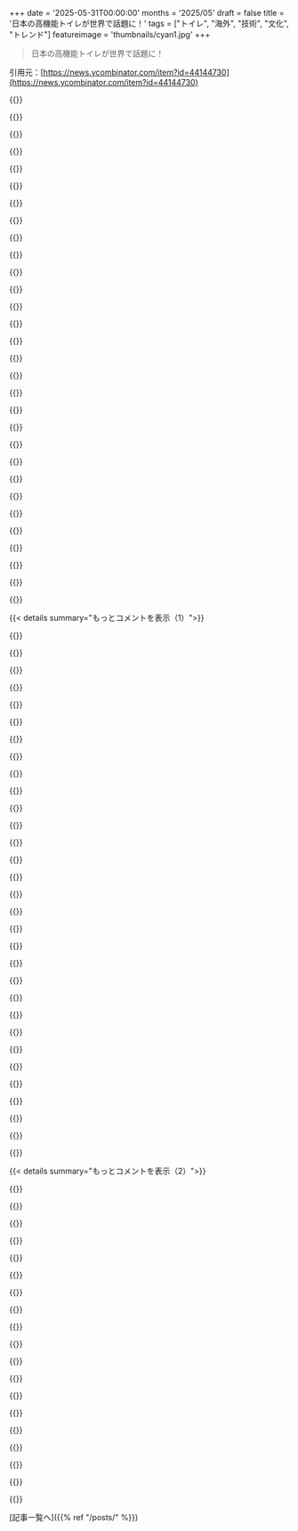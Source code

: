 +++
date = '2025-05-31T00:00:00'
months = '2025/05'
draft = false
title = '日本の高機能トイレが世界で話題に！'
tags = ["トイレ", "海外", "技術", "文化", "トレンド"]
featureimage = 'thumbnails/cyan1.jpg'
+++

> 日本の高機能トイレが世界で話題に！

引用元：[https://news.ycombinator.com/item?id=44144730](https://news.ycombinator.com/item?id=44144730)




{{<matomeQuote body="東南アジアのほとんど、特にタイ、ベトナム、マレーシアではトイレに手持ちシャワーが付いてるんだ。ドーハ空港にもあったし、東南アジア以外でどれだけ一般的かは分からないけど、たぶん普通だと思うよ。韓国の家庭でも日本のビデはすごく一般的だし、きっと簡単に10億ドル規模のビジネスになってるだろうね。いいものだけど、全く使い慣れてない人には機能がかなり難しいんだ。ウンチが終わったら、手持ちシャワーを手に取ってひっくり返して、お尻の方に手を伸ばして、できるだけお尻の穴を狙って洗うんだ。ずっとやってる人はたぶん海兵隊の狙撃兵並みに正確に狙えるんだろうけど、俺たちにとっては未知のテクノロジーに見えるね。初めて使う人にはかなり難しいし、心配な要因もいくつかあるよ。もし狙いが正しくなかったら、水しぶきはどこへ行く？運が良ければ便器の中に収まるけど、狙いが外れたら、お尻の穴を完全に外して、下すぎたり上すぎたりして、水が便器の外に飛び出しちゃうんだ。あと、ドーハ空港でトイレを使った時、手持ちシャワーの横に石鹸ディスペンサーがあったんだ。何に使うのか気になってYouTubeで調べたり説明を探したりしたら、驚いたことに（ちょっとだけね）それは石鹸で、もう片方の手でお尻を泡立てて洗うためのものだったんだ。洗って泡立てたら、基本的にその手もホースで洗い流すんだよ。" userName="unhappy_meaning" createdAt="2025/05/31 17:31:00" color="#ff5733">}}




{{<matomeQuote body="あの手持ちスプレーってイスラム教の習慣だよね？東南アジアの地元の人にそう聞いたんだ。調べたら出てきたよ。" userName="socalgal2" createdAt="2025/05/31 23:42:21" color="">}}




{{<matomeQuote body="コンピュータービジョンがこれを解決して、水流を狙い通りにしてくれるだろうね。AIはどこにでもあるよ。" userName="aatd86" createdAt="2025/05/31 22:58:35" color="">}}




{{<matomeQuote body="「…でも全く使い慣れてない人には機能がかなり難しい」って言うけど、難しいの？正直、5秒もあれば慣れるし、それからはトイレットペーパーだけに戻るなんて無理だよ。" userName="mtalantikite" createdAt="2025/06/01 00:38:15" color="">}}




{{<matomeQuote body="いや、あれは実際ひどいよ。俺は断然トイレットペーパー派さ。（他の体の部分に触れたらトイレットペーパー使う？ってコメントは全部読んだよ）。世界のほとんどの場所では、文字通りただ冷たい水を吹き付けられるだけだし、中には自分で狙う必要があるものもある。トイレットペーパーの方がずっと綺麗さっぱりするよ。" userName="saagarjha" createdAt="2025/06/01 07:59:44" color="#45d325">}}




{{<matomeQuote body="あの手持ちスプレーのバージョンは使いにくいし、不衛生でもあるよ。なぜなら排泄物が便器の外に飛び散る可能性があるからね。アラビア諸国が手持ちスプレー版を好む理由は知ってるよ。イスラム教のIstinjaの習慣だよね。" userName="raincom" createdAt="2025/05/31 21:30:53" color="">}}




{{<matomeQuote body="「もし狙いが正しくなかったら、水しぶきはどこへ行く？運が良ければ便器の中に収まるけど、狙いが外れたら、お尻の穴を完全に外して、下すぎたり上すぎたりして、水が便器の外に飛び出しちゃう」って話だけど、最初はゆっくりトリガーを握って狙いを確認すればいいんじゃない？最初から全開でやるよりさ。" userName="gruez" createdAt="2025/05/31 21:01:08" color="">}}




{{<matomeQuote body="俺はCOVIDの時にAmazonで25ドルの手持ちシャワー版を買ったんだ。君が言ってるような問題は全く予想もしてなかったし、経験もしてないよ。" userName="marcusb" createdAt="2025/05/31 19:16:52" color="">}}




{{<matomeQuote body="多くのビデは半年から1年で水漏れするようになるんだって。ホースが壊れたら洪水だよ、マジでヤバい。" userName="kappi" createdAt="2025/06/01 05:35:05" color="">}}




{{<matomeQuote body="いや、タイ、ベトナム、フィリピンにはどこにでもあるよ。イスラム教徒が多数派じゃない国だけどね。" userName="halpow" createdAt="2025/06/01 02:11:26" color="">}}




{{<matomeQuote body="まあ、そういう感じで歩き回りたいならどうぞ。たぶん俺のイスラムの血がそうさせるのかもだけど、洗わないと汚いって感じちゃうんだよね。あと、こっち（北東部）の真冬でも水はそんな冷たくないし、あの距離から狙えないなら何て言えばいいか分からないわ！" userName="mtalantikite" createdAt="2025/06/02 14:02:10" color="">}}




{{<matomeQuote body="それがイスラム関係ないってことにはならないよ。そういう国にもその国出身じゃないものはいっぱいあるから。" userName="socalgal2" createdAt="2025/06/01 06:40:13" color="">}}




{{<matomeQuote body="あそこに石鹸は使わない方がいいよ。普通は水で十分だから。" userName="0x073" createdAt="2025/06/01 00:14:30" color="">}}




{{<matomeQuote body="使うのはきれいだけど、結果がきれいってわけじゃないね。君（と記事）が言うみたいに、手に絵の具がついたとして、TPで拭き取るだけで済ませようとは思わないでしょ？ 洗う方が簡単なのにさ。" userName="stavros" createdAt="2025/06/01 09:51:01" color="#ff5c5c">}}




{{<matomeQuote body="ロシアでもけっこう一般的だよ。イスラム圏だとほぼどこにでもあるね。慣れると、ない国に行くのがすっごく不便なんだ。特にアメリカは変なトイレで、普通に流すと水がいっぱい溜まるし、個室の仕切りも地面から30cmも上から始まるしね。" userName="tazjin" createdAt="2025/06/01 05:14:21" color="#45d325">}}




{{<matomeQuote body="うん、でも普通はそういうことする時、服着てないからね。" userName="mulmen" createdAt="2025/05/31 21:43:29" color="">}}




{{<matomeQuote body="シンガポールの小さいIT企業でインターンした時、オフィスは工業ビルにあって、communal facilities（共有施設）があんまり良くなかったんだ。使う前にスプレーヤー試したけど、マジでオンオフしかなくて。圧力調整ノブもなかった。結局、勢いよく吹き付けるのに慣れたけど、やっぱりTPの方が好きだな。" userName="colonial" createdAt="2025/06/01 02:23:45" color="">}}




{{<matomeQuote body="俺の経験では、まったく心配ないよ。これは未経験の人がよく持ち出す点だね。" userName="seb1204" createdAt="2025/06/01 00:21:46" color="">}}




{{<matomeQuote body="特定の国の主要な宗教で定義するのは変だと思うな。英語で使う数字をイスラム教の数字って言わずにアラビア数字って言うじゃん。印刷だってカトリックなこととは言わないけど、めっちゃカトリックな地域から来たのは確かだよ。" userName="illiac786" createdAt="2025/06/01 13:58:22" color="">}}




{{<matomeQuote body="これはインドでもすごく一般的なんだよ。だから全部が宗教的なわけじゃないね。" userName="viksit" createdAt="2025/05/31 23:06:12" color="">}}




{{<matomeQuote body="同意。アメリカの公共トイレと、そこでのお作法は最悪だよね。" userName="socalgal2" createdAt="2025/06/01 06:41:24" color="">}}




{{<matomeQuote body="アジアのトイレについては君の言う通り。インドで使ったやつね。でもアメリカのトイレは流量調整とか握る量で調節できるレバーがかなりちゃんとしてるよ。フィルターとかもあって、アメリカの蛇口みたいにソフトな勢いで水が出るんだ。俺の経験だと、あんまり豪華じゃないアメリカのトイレでも、インドの家とか4つ星ホテルで使うより設計的にずっと機能的で清潔だな。" userName="geodel" createdAt="2025/06/01 05:30:05" color="">}}




{{<matomeQuote body="できるだけ肛門に向けて洗うって、クソをまき散らす最良の方法じゃん。俺が使い方を学んだ方法とは全然違うよ。俺は片手に石鹸つけて、もう一方の手で肛門を通り越して便器の中にジェットを向ける（ジェットのベクトルは肛門の法線ベクトルに直交させる）、そして石鹸と水でゴシゴシやるんだ。これは完璧でめっちゃきれいになる。なんで誰もこれに言及してないんだ？俺は狂ってるのか？みんなマジで肛門に直接ジェット噴射してるのか？" userName="pixelbro" createdAt="2025/06/01 12:53:47" color="#38d3d3">}}




{{<matomeQuote body="ハンドスプレーを持って逆さまにして後ろに手を回す。なんで前からやらないの？そっちの方がずっと理にかなってるじゃん。狙いやすいし、お尻が便器のフチに密着して水が飛び散らないんだよ。" userName="scotty79" createdAt="2025/05/31 19:20:30" color="#38d3d3">}}




{{<matomeQuote body="まあ、インド人はこの技術を海外、主に中東から学んだんだ。たくさんのインド人がそこで働いてるからね。もちろん、今はインドの会社もああいうスプレー式ビデを作ってるけどさ。" userName="raincom" createdAt="2025/06/01 07:07:32" color="">}}




{{<matomeQuote body="ブルズアイ（的）は要らないだろうね。<br>日本のトイレの多くは「おしり」ボタンを2回押すと、実際にスプレーが少し動くよ。" userName="jfoster" createdAt="2025/06/01 02:20:41" color="">}}




{{<matomeQuote body="うちの日本のトイレで気に入ってる機能:<br>・便座ヒーター<br>・温水Bidet<br>・“Omakase”節電設定<br>・ボタン押しのFlush<br>・壁のFlushボタン<br>・水量選択<br>・自動Flush<br>・非粘着コーティング<br>・便座上げレバー<br>・ダンパー付きフタ/便座<br>使わない機能:<br>・送風乾燥<br>・空気フィルター交換（年1回 約¥2000）<br>嫌な点:停電時（バケツ水Flushが必要）<br>次に欲しい機能: 自動フタ開閉（人感センサー付きだとボーナス）" userName="freetime2" createdAt="2025/06/01 03:34:06" color="#785bff">}}




{{<matomeQuote body="前のコメントの自動フタ開閉ね。<br>あれ持ってるんだけど、結局オフにしたよ。<br>超面倒くさいんだ。トイレ使うつもりないのに、入って近づくだけで開いちゃうからね。" userName="kelnos" createdAt="2025/06/01 05:34:48" color="">}}




{{<matomeQuote body="多分、あの機能がうまくいくのは日本だけだろうね。<br>日本では可能な限り、トイレは洗面所や風呂とは別の独立した部屋になってるから。<br>トイレ部屋には用事がある時しか入らない。<br>ドアを閉めておけば、トイレは部屋に入る時だけ開くことになるからね。" userName="socalgal2" createdAt="2025/06/01 06:35:25" color="">}}




{{<matomeQuote body="正直、自動フタ開閉って、待つの面倒で開けっ放しにしとけばいい気もするよね…<br>ただ、電動で動く便座が確かに便利で、それに連動させるにはフタも自動にする必要が出る。<br>そうなると、もう全部自動にしたくなるのは避けられないだろうね。" userName="numpad0" createdAt="2025/06/01 13:53:50" color="">}}




{{< details summary="もっとコメントを表示（1）">}}

{{<matomeQuote body="うちのトイレ（アメリカのKohler製）には、停電しても100回Flushできるバッテリーが付いてるんだ。<br>買ったばかりの頃は、他の人に「君のトイレにもバッテリーバックアップ付いてる？」って聞くのが面白かったね。" userName="positr0n" createdAt="2025/06/01 05:09:59" color="">}}




{{<matomeQuote body="そうそう、自動便座上げ下げは日本で人気出てきてるよ。<br>あの機能だけアメリカに輸入すれば、アメリカの高い離婚率を下げるのに役立つかもね。" userName="m463" createdAt="2025/06/01 04:50:22" color="">}}




{{<matomeQuote body="普通のFlushボタンは不衛生だし掃除しにくいから大嫌い。<br>どうせ電動なら、触らなくていいものは全部そうすべきで、それ以外は溝がないようにすべきだね。<br>Handle式やChain式のFlushは操作性が高くて、夜中に小だけを静かにFlushしたりして節水できたんだ。" userName="Xss3" createdAt="2025/06/03 16:21:31" color="">}}




{{<matomeQuote body="うちのトイレの操作パネルのボタンのほとんどは溝がないよ [1]。<br>手前のボタンは完璧に溝なし。<br>上のFlushボタンは間に溝があるけど、実際は盛り上がってて、押す時は指が平らな面にしか触れない。<br>5年以上拭くだけの掃除だけど、溝に汚れはゼロだよ。<br>Handle式は逆に掃除しにくい溝や場所が多い。<br>圧力や接触面積、接触時間も多くて、菌の移動も多いね。<br>浴室が極力Touchlessになるべきって意見には同意。<br>うちのは立つと自動Flushするし、高級モデルは部屋の出入りでフタも自動開閉する。<br>飛行機とか公共トイレのTouchless操作もいいけど、使いやすさやバッテリーのトレードオフがあるかも。<br>個人宅ならFlushボタンが病気広めるかっていうと、家の他のドアHandleとかと大差ないと思う。<br>節水面で言うと、日本のトイレは超効率的。<br>うちのエコFlushは3.4Lだよ。<br>EPAの”WaterSense”認証は4.8L。<br>だから、Handle式で圧力弱めてもっと効率よくFlushできるって主張には懐疑的だな。<br>むしろ水量少なく高速で水をボウルに入れる方が、Trapを超えてFlushできて効率的だと思うよ。<br>[1] https://toto.imagewave.pictures/GGA_14012506S154__web011.png" userName="freetime2" createdAt="2025/06/04 03:49:16" color="#45d325">}}




{{<matomeQuote body="自動で流れるっていいけど、蓋は閉まるの？閉まらないと汚いものが飛び散ってヤバいじゃん。" userName="panick21_" createdAt="2025/06/03 08:43:34" color="">}}




{{<matomeQuote body="立ち上がってから10秒くらい遅れて流れるから、蓋を閉める時間は十分あるよ。この機能はオフにもできる。個人的には、蓋が開いてても流れないより全然いいかな。それに、流す前に蓋を閉めるのがどれだけ意味あるかは科学的にも怪しいらしいよ [1]。蓋を閉めるより、ちゃんと掃除する方がずっと大事だよ。<br>[1] https://www.ajicjournal.org/article/S0196-6553(23)00820-9/fu..." userName="freetime2" createdAt="2025/06/04 00:52:06" color="#45d325">}}




{{<matomeQuote body="トイレを丸ごと交換したくないなら、luxebidet.comのNeoシリーズがおすすめだよ。70ドル以下で、今あるトイレに簡単に取り付けられるキットがあるんだ。水の供給源に部品をつけるだけでOK。電気も温水もいらない。設置も簡単だよ。10/10、またスプレーしたいね。<br>https://luxebidet.com/" userName="dmckeon" createdAt="2025/05/31 22:14:56" color="#ff5733">}}




{{<matomeQuote body="ウォシュレットって、たいていの普通のトイレに取り付けられるんだよ。TOTOの特別なトイレが必要なのは、オートフラッシュとか、なんか日本っぽいスタイルが欲しいときだけ。" userName="nunez" createdAt="2025/06/01 00:37:46" color="">}}




{{<matomeQuote body="そうそう、私も同じ意見！うちに安い、簡単に設置できて、結構よく動くやつがあるよ。住んでるところが寒くないからかもしれないけどね。本当は、温かい便座とか自動洗浄機能があるちゃんとしたTOTOのが欲しいけど、設置が面倒くさそうで…。一つ困ってるのは、息子が家でbidetに慣れちゃって、学校とか外のトイレを使えなくなったこと。気持ちはわかるけど、まあ、我慢しろって思うんだ。" userName="pixelready" createdAt="2025/05/31 22:23:53" color="">}}




{{<matomeQuote body="30代でbidet使い始めたんだけど、もう今じゃあなたと同じ状態だよ。bidetを使わないのがなんか野蛮に感じちゃうんだよね。" userName="olalonde" createdAt="2025/06/01 02:52:09" color="">}}




{{<matomeQuote body="配管工事の点で見ると、TOTOのでも基本的なやつでもそんなに変わらないよ。トイレの水の供給源にバルブを付けるだけだから。電気も、もし近くにコンセントがあればそこを使えばOK。別にトイレの真後ろじゃなくてもいいんだ。コードを伸ばせば大丈夫。" userName="ashdksnndck" createdAt="2025/05/31 22:41:12" color="">}}




{{<matomeQuote body="コードによっては、別のコンセントとか、電気回路が必要になるかもしれないよ。" userName="VTimofeenko" createdAt="2025/05/31 23:33:53" color="">}}




{{<matomeQuote body="GFCI付きの屋外用の太い延長コードを使って、GFCIコンセントに挿せばいいんじゃないかな。雷の時はちょっと感電する可能性もあるけど、GFCIがすぐ電気を切ってくれるはず。でも、やる前にちゃんと電気技師に相談してね。一番安全なのは、トイレの近くにGFCIコンセントを付けてもらうことだよ！" userName="nunez" createdAt="2025/06/01 00:39:16" color="#ff5733">}}




{{<matomeQuote body="ビデ設置を考えてて、電気工事士二人に聞いたら、多分最近改正された規則で新しい回路が必要だって言われたんだ。ヘアドライヤーとかに使う「カウンター」のコンセントから分岐はダメなんだって。" userName="VTimofeenko" createdAt="2025/06/01 04:27:45" color="">}}




{{<matomeQuote body="このアドバイスには気をつけて。屋外用延長コードだと少し感電リスク、屋内用だとさらにリスク大、GFCIじゃない屋内コンセントだとかなり危険なリスクがあるよ。<br>一番安全なのはやっぱりコンセントをちゃんと設置してもらうことだね。" userName="nunez" createdAt="2025/06/01 00:43:43" color="#ff5c5c">}}




{{<matomeQuote body="＞屋外用延長コードだと少し感電リスク、屋内用だとさらにリスク大、GFCIじゃない屋内コンセントだとかなり危険なリスクがあるよ。根拠は？そんな”かなり危険”ってほどじゃないよ。屋内屋外用は関係ないでしょ。それに、浴室のコンセントなら超古い家じゃない限り、ほぼ間違いなくGFCIだよ。違っても30ドル以下で直せるし。延長コードで心配なのは電力だけど、ビデってそんなに電力使わないから（最大600Wくらい）、大体どれでも大丈夫だよ。" userName="Kirby64" createdAt="2025/06/01 04:14:52" color="">}}




{{<matomeQuote body="リスクなの？それとも二次的な保護がないせいで、デバイスが特定の故障した時に感電するかもしれない、ってこと？ちなみに俺が最近買ったやつはもうGFCI内蔵だったよ。" userName="dzhiurgis" createdAt="2025/06/01 02:39:22" color="">}}




{{<matomeQuote body="今の家じゃ設置できないけど、そこそこ暖かい地域に住んでるなら（お尻が濡れてもそんなに不快じゃないから）これはめっちゃお勧めできるよ。（自分はできないからみんなに付けてほしい！）<br>アジアで”お尻銃”（ホース付きビデ）が一般的な地域に住んでみて、トイレットペーパーがいかに野蛮か痛感した。マジでキモいし超不快！<br>インドでは、シートの下に取り付ける後付けビデも結構見かける。個人的にはホースの方がいいと思うけど、それは好みだし、こっちもちゃんと使えるし、あんまり場所取らないし多分取り付けやすい。インド人の同僚もヨーロッパの家で使ってるよ。" userName="bjackman" createdAt="2025/06/01 08:36:55" color="#45d325">}}




{{<matomeQuote body="後付けが進まない実際的な理由としては、アメリカではトイレのすぐ近くにコンセントがある場所がほとんどないからじゃないかな。" userName="m463" createdAt="2025/06/01 04:53:47" color="">}}




{{<matomeQuote body="電気じゃなくて水圧で動くんだよ。コンセントは要らない。シャワーで使うのと同じ水の取り込み口がメカニズムにも使われるんだ。" userName="remexre" createdAt="2025/06/01 05:36:06" color="">}}




{{<matomeQuote body="Luxe Bidetはそうだけど、君の元のコメントはTOTOのウォシュレットのこと言ってると思うよ。" userName="johnwalkr" createdAt="2025/06/01 21:25:01" color="">}}




{{<matomeQuote body="Kohlerの手動ノズルもいいぞ。レバーでノズル動かせるし、ひねれば水圧調整OK。俺は日本のだめソフトより、PRC/SVのAIが勝手に洗ってくれるおしり洗浄機を待ってるね。手動式は配管次第で水圧すごいことになるけど、それにはまるやつもいるかもな。" userName="maxglute" createdAt="2025/06/01 06:13:25" color="">}}




{{<matomeQuote body="俺は手動のおしり洗浄機使ってるけど、水圧は水道の蛇口みたいに調整できるよ。中くらいか弱い水圧で使ってるんだ。" userName="stavros" createdAt="2025/06/01 09:56:19" color="">}}




{{<matomeQuote body="手動式の水圧はさ、配管によるってことね。目が覚めるようなすごい水圧にもなるんだよ。ホースみたいに水吹っ飛ばせる。でも、高級なTotoとかの電動式は水圧を抑えてるから、手動に比べるとちょろちょろって感じなんだよね。" userName="maxglute" createdAt="2025/06/01 17:05:20" color="">}}




{{<matomeQuote body="へぇ、知らなかったな。確かに水がちょろちょろしか出ないのは嫌だね！" userName="stavros" createdAt="2025/06/01 17:13:46" color="">}}




{{<matomeQuote body="アルゼンチンではビデは家では当たり前なんだ。貧しい家でもね。一度慣れると、他の国で拭くだけで「まあいいか」って思ってるのが信じられないよ。でも、ビデ用に作られてないバスルームに後付けするのは難しいんだ。だから、日本のトイレはうちにはちょっと大げさすぎるかな。" userName="dep_b" createdAt="2025/05/31 16:42:26" color="#ff5c5c">}}




{{<matomeQuote body="標準装備なのに、なんでバスルームはビデ用に設計されてないの？最近そうなったとか？それとも何か他の理由があるの？" userName="dfxm12" createdAt="2025/05/31 17:02:19" color="">}}




{{<matomeQuote body="＞＞他の国で拭くだけで…これでOKと思ってるのが信じられない<br>そうだね。最近はウェットティッシュを使う人が多いよ。環境にはあまり良くないかもだけど、おしりをきれいにするっていう点では同じだよね。" userName="layer8" createdAt="2025/05/31 22:11:46" color="">}}




{{<matomeQuote body="＞＞他の国で拭くだけで…これでOKと思ってるのが信じられない<br>まあ俺はビデはないけど、用を足した後に尻を洗ってないわけじゃないんだ。これはタブーな話題だけどさ。例えるなら、手にNutellaつけてトイレットペーパーで拭くだけ。これが俺たちのケツだぜ！石鹸と水で洗うのと全然違うだろ！<br>俺のやり方？<br>まずトイレットペーパーを水で濡らす。乾いたのだと痔に痛いんだ。公共の場なら水持ってったり、口に水含んで濡らすこともあるよ。これで優しく洗えるし、詰まりにくい。公共ではここまで。<br>家なら洗面器で石鹸と水で洗う。これが俺のビデ！2ドルで手に入るぜ！しゃがんで裸にならなきゃだけど、家だしね。拭いて捨てる。<br>3段階目はシャワー。これでケツ周辺をきれいにするし、気持ちいい。これでプール入るにも完璧だけど、プール入る他の奴らはプールで初めてケツ洗うと思ってんの。だから俺はプールは避けてるよ。" userName="MichaelRo" createdAt="2025/05/31 17:07:56" color="#38d3d3">}}




{{<matomeQuote body="ウェットティッシュは環境に優しくないし、配管とかインフラにもっと悪い影響があるんだ。スペインなんて使用を減らしたりなくしたりする法律を検討してるくらいだよ[0]。<br>[0] https://www.theguardian.com/environment/2025/may/28/spain-to..." userName="PNewling" createdAt="2025/05/31 23:19:12" color="#ff33a1">}}

{{</details>}}




{{< details summary="もっとコメントを表示（2）">}}

{{<matomeQuote body="アルゼンチンじゃ普通だけど、北欧やアメリカじゃ違うんだ。バスルームを全部リフォームする機会でもないと、ビデを設置するのは難しいね。そうじゃなきゃ、配置を変えるか日本のトイレにするしかないんだ。" userName="dep_b" createdAt="2025/05/31 18:35:09" color="">}}




{{<matomeQuote body="バスルーム全部リフォーム？便座交換なら簡単だよ。既存の水道につなぐやつで、設置は10分。うち5分は掃除だったわ。" userName="Tadpole9181" createdAt="2025/05/31 23:07:08" color="#ff33a1">}}




{{<matomeQuote body="その記事のリンクはプラスチック製品についてだけど、俺が知ってるウェットティッシュは植物由来で生分解性、水に溶けるよ。EDANA Flushability GuidelinesとかUNE 149002:2019って規格があって、メーカー(Essity)はトイレットペーパー並みに早く溶けるって言ってる。完全に問題ないか分かんないけど、これは規制なしで流されてるプラスチックじゃないよ。" userName="layer8" createdAt="2025/05/31 23:22:32" color="#45d325">}}




{{<matomeQuote body="ウォシュレットには電源と給水が必要だね。バスルームをリフォームするなら簡単だけど、そうじゃないと大変かも。（このスレッドで言われてる簡単な方法もあるよ。）" userName="ghaff" createdAt="2025/05/31 21:38:32" color="">}}




{{<matomeQuote body="日本の高機能トイレは電源が必要。アメリカのバスルームだと circuit breakerなしで水の近くに露出するのダメだから、設置されないんだよね。" userName="mixmastamyk" createdAt="2025/05/31 17:06:28" color="#ff33a1">}}




{{<matomeQuote body="タイとアルゼンチンのバスルームは床に排水口があるんだって。先進的だよね。あれがないと、 bum gunとかビデで床とか下を傷つけちゃう可能性があるから。" userName="dataviz1000" createdAt="2025/05/31 22:13:12" color="">}}




{{<matomeQuote body="ブレーカー盤に circuit breakerはあるはず。GFCI アウトレットが必要なのは、ブレーカーがGFCIじゃない場合だけど、このコンセントは高くないよ。" userName="simfree" createdAt="2025/05/31 18:44:32" color="">}}




{{<matomeQuote body="スプレーノズル用だよ、もちろん。でも、特に暑い場所じゃないと水が冷たいから辛いかもね。だから北アジアは日本の暖房・温水付きトイレを使うんだよ。" userName="seanmcdirmid" createdAt="2025/05/31 23:29:22" color="#45d325">}}




{{<matomeQuote body="そうそう、俺が言ってるのはそれ。シンクの近くにはよくあるけど、アメリカの家だとトイレの後ろにはまずないね。" userName="mixmastamyk" createdAt="2025/05/31 21:43:39" color="">}}




{{<matomeQuote body="ビデ（便座から水が出るやつ）はうちの家で問題なく使えてるよ。冬の冷たい水も気にならないな。俺のケツが強いだけかもだけど。" userName="op00to" createdAt="2025/05/31 23:48:51" color="">}}




{{<matomeQuote body="多くのバスルームはトイレの近くに照明スイッチがあるよね。あれが3芯線だといいな、そうすればスイッチの下にコンセントを付けるのが楽だからさ。" userName="bryanlarsen" createdAt="2025/05/31 23:52:49" color="">}}




{{<matomeQuote body="それじゃ同じ問題は解決しないよ。ほとんどの人が石けんと水で手を洗うのを好むのと同じ。<br>蛇口のそばならウェットワイプで済ませるかもしれないけど、「同じ問題を解決する」わけじゃない。せいぜい本当に洗える場所に着くまでの一時しのぎだね。" userName="socalgal2" createdAt="2025/06/01 06:50:36" color="">}}




{{<matomeQuote body="ちゃんとしたセントラルヒーティングある？日本の家庭は昔も今も（東京でも法的に必須じゃないし）無いから、便座ヒーターや温水は必須なんだ。アメリカでコタツが流行らないのもそれが理由かな。China南部でもノズルは見かけないよ、冬寒すぎるのに北部より暖房設備が無いから（だからみんな室内で冬服着てる）。アメリカでもSeattleにノズル付けるなんて考えられないな、うちもセントラルヒーティング無くて（数部屋にリモートユニット付きのヒートポンプだけ）。" userName="seanmcdirmid" createdAt="2025/06/01 00:17:43" color="#45d325">}}




{{<matomeQuote body="これは本当に酷いね。高価だし環境にも悪い。自分はずっとウォシュレットを使ってきたよ。いつかアメリカ人も自分たちが違うことに気づくかもね。" userName="neves" createdAt="2025/05/31 23:14:41" color="">}}




{{<matomeQuote body="大の方した後にシャワー浴びれば？" userName="mousethatroared" createdAt="2025/05/31 21:58:49" color="">}}




{{<matomeQuote body="オーストラリアで数年前にニュースになってたけど、生分解性で水に溶けるって宣伝されたウェットワイプ、あれは完全に嘘か、トイレに流せるほど早く分解・溶解しなかったらしい。それがファットバーグ問題の増加に繋がったんだ。<br>あのニュースは基本的には、後で下水問題を起こしたくなければウェットワイプを流すなっていう公共広告だったよ。" userName="BLKNSLVR" createdAt="2025/05/31 23:54:14" color="#ff5733">}}




{{<matomeQuote body="そもそも普通の床排水口が無いバスルームがあるなんて、俺にはワイルドに思えるね？水栓がある部屋なのに…床排水口は当たり前だと思うよ（シャワーを使うためにも配管が必要だし）。" userName="XorNot" createdAt="2025/06/01 06:53:52" color="#38d3d3">}}




{{<matomeQuote body="浴槽の端に座ればいいのに、なんでわざわざ全身シャワーを浴びるの？" userName="NooneAtAll3" createdAt="2025/05/31 22:01:06" color="">}}

{{</details>}}



[記事一覧へ]({{% ref "/posts/" %}})
